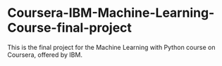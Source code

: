 # Coursera-IBM-Machine-Learning-Course-final-project
This is the final project for the Machine Learning with Python course on Coursera, offered by IBM.
